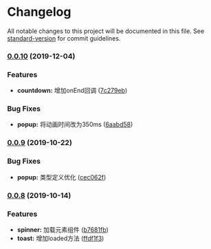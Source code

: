 # Changelog

All notable changes to this project will be documented in this file. See [standard-version](https://github.com/conventional-changelog/standard-version) for commit guidelines.

### [0.0.10](https://github.com/worldzhao/dora-ui/compare/v0.0.9...v0.0.10) (2019-12-04)


### Features

* **countdown:** 增加onEnd回调 ([7c279eb](https://github.com/worldzhao/dora-ui/commit/7c279eb3a4a526ff767e77d82352839f449b668c))


### Bug Fixes

* **popup:** 将动画时间改为350ms ([6aabd58](https://github.com/worldzhao/dora-ui/commit/6aabd58daddc04a41a42c37d4534c2a6586a7552))

### [0.0.9](https://github.com/worldzhao/dora-ui/compare/v0.0.8...v0.0.9) (2019-10-22)


### Bug Fixes

* **popup:** 类型定义优化 ([cec062f](https://github.com/worldzhao/dora-ui/commit/cec062fc8eae94d33975b5cb14b851a8a236f3a9))

### [0.0.8](https://github.com/worldzhao/dora-ui/compare/v0.0.7...v0.0.8) (2019-10-14)


### Features

* **spinner:** 加载元素组件 ([b7681fb](https://github.com/worldzhao/dora-ui/commit/b7681fbdfaf34bf4f3c4047813b5e9d89329040d))
* **toast:** 增加loaded方法 ([ffdf1f3](https://github.com/worldzhao/dora-ui/commit/ffdf1f334a876dc66cc578f556b233d05b15c81d))

